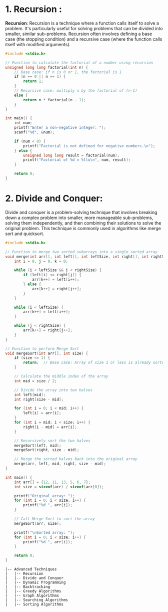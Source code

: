 
# 1. **Recursion** : 

**Recursion**: Recursion is a technique where a function calls itself to solve a problem. It's particularly useful for solving problems that can be divided into smaller, similar sub-problems. Recursion often involves defining a base case (the stopping condition) and a recursive case (where the function calls itself with modified arguments).
```c
#include <stdio.h>

// Function to calculate the factorial of a number using recursion
unsigned long long factorial(int n) {
    // Base case: if n is 0 or 1, the factorial is 1
    if (n == 0 || n == 1) {
        return 1;
    }
    // Recursive case: multiply n by the factorial of (n-1)
    else {
        return n * factorial(n - 1);
    }
}

int main() {
    int num;
    printf("Enter a non-negative integer: ");
    scanf("%d", &num);

    if (num < 0) {
        printf("Factorial is not defined for negative numbers.\n");
    } else {
        unsigned long long result = factorial(num);
        printf("Factorial of %d = %llu\n", num, result);
    }

    return 0;
}
```


# 2. **Divide and Conquer**: 
Divide and conquer is a problem-solving technique that involves breaking down a complex problem into smaller, more manageable sub-problems, solving them independently, and then combining their solutions to solve the original problem. This technique is commonly used in algorithms like merge sort and quicksort.

```c
#include <stdio.h>

// Function to merge two sorted subarrays into a single sorted array
void merge(int arr[], int left[], int leftSize, int right[], int rightSize) {
    int i = 0, j = 0, k = 0;

    while (i < leftSize && j < rightSize) {
        if (left[i] <= right[j]) {
            arr[k++] = left[i++];
        } else {
            arr[k++] = right[j++];
        }
    }

    while (i < leftSize) {
        arr[k++] = left[i++];
    }

    while (j < rightSize) {
        arr[k++] = right[j++];
    }
}

// Function to perform Merge Sort
void mergeSort(int arr[], int size) {
    if (size <= 1) {
        return;  // Base case: Array of size 1 or less is already sorted
    }

    // Calculate the middle index of the array
    int mid = size / 2;

    // Divide the array into two halves
    int left[mid];
    int right[size - mid];

    for (int i = 0; i < mid; i++) {
        left[i] = arr[i];
    }
    for (int i = mid; i < size; i++) {
        right[i - mid] = arr[i];
    }

    // Recursively sort the two halves
    mergeSort(left, mid);
    mergeSort(right, size - mid);

    // Merge the sorted halves back into the original array
    merge(arr, left, mid, right, size - mid);
}

int main() {
    int arr[] = {12, 11, 13, 5, 6, 7};
    int size = sizeof(arr) / sizeof(arr[0]);

    printf("Original array: ");
    for (int i = 0; i < size; i++) {
        printf("%d ", arr[i]);
    }

    // Call Merge Sort to sort the array
    mergeSort(arr, size);

    printf("\nSorted array: ");
    for (int i = 0; i < size; i++) {
        printf("%d ", arr[i]);
    }

    return 0;
}
```

```
|-- Advanced Techniques
|   |-- Recursion
|   |-- Divide and Conquer
|   |-- Dynamic Programming
|   |-- Backtracking
|   |-- Greedy Algorithms
|   |-- Graph Algorithms
|   |-- Searching Algorithms
|   |-- Sorting Algorithms
```
